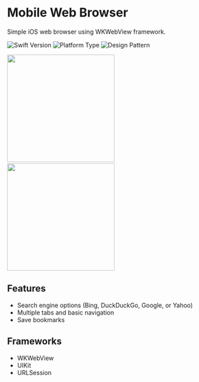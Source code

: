 # Mobile Web Browser 

Simple iOS web browser using WKWebView framework.

![Swift Version](https://img.shields.io/badge/Swift-5.0-orange.svg?style=flat-square&logo=Swift&logoColor=white) ![Platform Type](https://img.shields.io/badge/Platform-iOS-blue.svg?style=flat-square&logo=Apple&logoColor=white) ![Design Pattern](https://img.shields.io/badge/Design%20Pattern-MVC-green)

<img src="Gifs/AcmeGIF3.gif" width="250"/>&emsp;&emsp;<img src="Gifs/AcmeGIF2.gif" width="250"/>

## Features
- Search engine options (Bing, DuckDuckGo, Google, or Yahoo)
- Multiple tabs and basic navigation
- Save bookmarks

## Frameworks
- WKWebView
- UIKit
- URLSession
